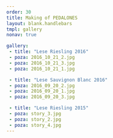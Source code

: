 ```yaml
---
order: 30
title: Making of PEDALONES
layout: blank.handlebars
tmpl: gallery
nonav: true

gallery:
 - title: "Lese Riesling 2016"
 - poza: 2016_10_21_2.jpg
 - poza: 2016_10_21_3.jpg
 - poza: 2016_10_21_1.jpg

 - title: "Lese Sauvignon Blanc 2016"
 - poza: 2016_09_20_2.jpg
 - poza: 2016_09_20_1.jpg
 - poza: 2016_09_20_3.jpg

 - title: "Lese Riesling 2015"
 - poza: story_3.jpg
 - poza: story_2.jpg
 - poza: story_4.jpg
---
```

